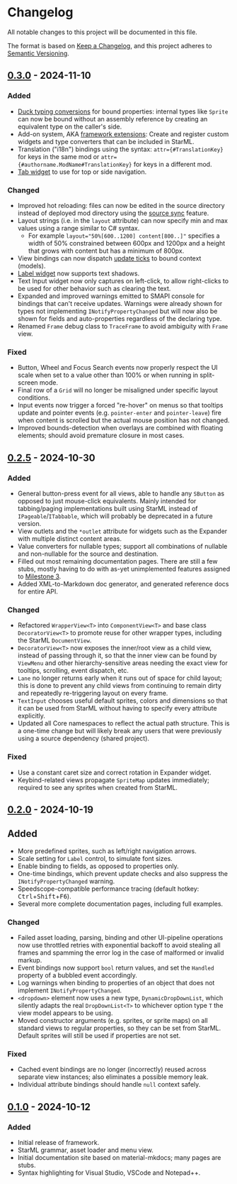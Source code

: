 # Changelog

All notable changes to this project will be documented in this file.

The format is based on [Keep a Changelog](https://keepachangelog.com/en/1.1.0/), and this project adheres to [Semantic Versioning](https://semver.org/spec/v2.0.0.html).

## [0.3.0] - 2024-11-10

### Added

- [Duck typing conversions](https://focustense.github.io/StardewUI/framework/duck-typing/) for bound properties: internal types like `Sprite` can now be bound without an assembly reference by creating an equivalent type on the caller's side.
- Add-on system, AKA [framework extensions](https://focustense.github.io/StardewUI/framework/extensions/): Create and register custom widgets and type converters that can be included in StarML.
- Translation ("i18n") bindings using the syntax: `attr={#TranslationKey}` for keys in the same mod or `attr={#authorname.ModName#TranslationKey}` for keys in a different mod.
- [Tab widget](https://focustense.github.io/StardewUI/library/standard-views/#tab) to use for top or side navigation.

### Changed

- Improved hot reloading: files can now be edited in the source directory instead of deployed mod directory using the [source sync](https://focustense.github.io/StardewUI/getting-started/hot-reload/#source-sync) feature.
- Layout strings (i.e. in the `layout` attribute) can now specify min and max values using a range similar to C# syntax.
  - For example `layout="50%[600..1200] content[800..]"` specifies a width of 50% constrained between 600px and 1200px and a height that grows with content but has a minimum of 800px.
- View bindings can now dispatch [update ticks](https://focustense.github.io/StardewUI/framework/binding-context/#update-ticks) to bound context (models).
- [Label widget](https://focustense.github.io/StardewUI/library/standard-views/#label) now supports text shadows.
- Text Input widget now only captures on left-click, to allow right-clicks to be used for other behavior such as clearing the text.
- Expanded and improved warnings emitted to SMAPI console for bindings that can't receive updates. Warnings were already shown for types not implementing `INotifyPropertyChanged` but will now also be shown for fields and auto-properties regardless of the declaring type.
- Renamed `Frame` debug class to `TraceFrame` to avoid ambiguity with `Frame` view.

### Fixed

- Button, Wheel and Focus Search events now properly respect the UI scale when set to a value other than 100% or when running in split-screen mode.
- Final row of a `Grid` will no longer be misaligned under specific layout conditions.
- Input events now trigger a forced "re-hover" on menus so that tooltips update and pointer events (e.g. `pointer-enter` and `pointer-leave`) fire when content is scrolled but the actual mouse position has not changed.
- Improved bounds-detection when overlays are combined with floating elements; should avoid premature closure in most cases.

## [0.2.5] - 2024-10-30

### Added

- General button-press event for all views, able to handle any `SButton` as opposed to just mouse-click equivalents. Mainly intended for tabbing/paging implementations built using StarML instead of `IPageable`/`ITabbable`, which will probably be deprecated in a future version.
- View outlets and the `*outlet` attribute for widgets such as the Expander with multiple distinct content areas.
- Value converters for nullable types; support all combinations of nullable and non-nullable for the source and destination.
- Filled out most remaining documentation pages. There are still a few stubs, mostly having to do with as-yet unimplemented features assigned to [Milestone 3](https://github.com/focustense/StardewUI/milestone/3).
- Added XML-to-Markdown doc generator, and generated reference docs for entire API.

### Changed

- Refactored `WrapperView<T>` into `ComponentView<T>` and base class `DecoratorView<T>` to promote reuse for other wrapper types, including the StarML `DocumentView`.
- `DecoratorView<T>` now exposes the inner/root view as a child view, instead of passing through it, so that the inner view can be found by `ViewMenu` and other hierarchy-sensitive areas needing the exact view for tooltips, scrolling, event dispatch, etc.
- `Lane` no longer returns early when it runs out of space for child layout; this is done to prevent any child views from continuing to remain dirty and repeatedly re-triggering layout on every frame.
- `TextInput` chooses useful default sprites, colors and dimensions so that it can be used from StarML without having to specify every attribute explicitly.
- Updated all Core namespaces to reflect the actual path structure. This is a one-time change but will likely break any users that were previously using a source dependency (shared project).

### Fixed

- Use a constant caret size and correct rotation in Expander widget.
- Keybind-related views propagate `SpriteMap` updates immediately; required to see any sprites when created from StarML.

## [0.2.0] - 2024-10-19

## Added

- More predefined sprites, such as left/right navigation arrows.
- Scale setting for `Label` control, to simulate font sizes.
- Enable binding to fields, as opposed to properties only.
- One-time bindings, which prevent update checks and also suppress the `INotifyPropertyChanged` warning.
- Speedscope-compatible performance tracing (default hotkey: <kbd>Ctrl</kbd>+<kbd>Shift</kbd>+<kbd>F6</kbd>).
- Several more complete documentation pages, including full examples.

### Changed

- Failed asset loading, parsing, binding and other UI-pipeline operations now use throttled retries with exponential backoff to avoid stealing all frames and spamming the error log in the case of malformed or invalid markup.
- Event bindings now support `bool` return values, and set the `Handled` property of a bubbled event accordingly.
- Log warnings when binding to properties of an object that does not implement `INotifyPropertyChanged`.
- `<dropdown>` element now uses a new type, `DynamicDropDownList`, which silently adapts the real `DropDownList<T>` to whichever option type `T` the view model appears to be using.
- Moved constructor arguments (e.g. sprites, or sprite maps) on all standard views to regular properties, so they can be set from StarML. Default sprites will still be used if properties are not set.

### Fixed

- Cached event bindings are no longer (incorrectly) reused across separate view instances; also eliminates a possible memory leak.
- Individual attribute bindings should handle `null` context safely.

## [0.1.0] - 2024-10-12

### Added

- Initial release of framework.
- StarML grammar, asset loader and menu view.
- Initial documentation site based on material-mkdocs; many pages are stubs.
- Syntax highlighting for Visual Studio, VSCode and Notepad++.

[Unreleased]: https://github.com/focustense/StardewUI/compare/v0.3.0...HEAD
[0.3.0]: https://github.com/focustense/StardewUI/compare/v0.2.5...v0.3.0
[0.2.5]: https://github.com/focustense/StardewUI/compare/v0.2.0...v0.2.5
[0.2.0]: https://github.com/focustense/StardewUI/compare/v0.1.0...v0.2.0
[0.1.0]: https://github.com/focustense/StardewUI/tree/v0.1.0
